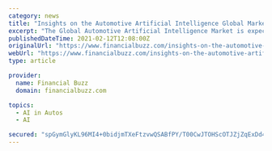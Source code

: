 ```yaml
---
category: news
title: "Insights on the Automotive Artificial Intelligence Global Market to 2026 – Key Forecasts & Opportunities – ResearchAndMarkets.com"
excerpt: "The Global Automotive Artificial Intelligence Market is expected to grow at a steady rate during the forecast period. The Global Automotive Artificial Intelligence Market is driven by the growing adoption of advanced automotive solutions such as advanced driver assistance system (ADAS),"
publishedDateTime: 2021-02-12T12:08:00Z
originalUrl: "https://www.financialbuzz.com/insights-on-the-automotive-artificial-intelligence-global-market-to-2026-key-forecasts-opportunities-researchandmarkets-com/"
webUrl: "https://www.financialbuzz.com/insights-on-the-automotive-artificial-intelligence-global-market-to-2026-key-forecasts-opportunities-researchandmarkets-com/"
type: article

provider:
  name: Financial Buzz
  domain: financialbuzz.com

topics:
  - AI in Autos
  - AI

secured: "spGymGlyKL96MI4+0bidjmTXeFtzvwQSABfPY/T00CwJTOHScOTJZjZqExDd4LlT2rNVTBdywZ28kw92lTbgSyuBnvi53BC1byUyyZpICxFGNSbyY3fP3sUykqLXXuup6KEYi84CQCiWxAVBHmSOawmCRlnMKSI7PCB/jPK6ta3nilOQdHex0Tpu8a4c69b/ygalXC73o+vsywEtkA0hOocLTi2p2yuieCDFkqKZg1pbtQ+JsAZbbbsJu5GMJSvLwrjLxEvngtLxvtKbCdvhsL42cm1ahEI7pgd3hywnNbCePes1ifUSavjqPChaQ/WrNg2do83XJXDg0diWCzF5D3YrOfEwk1iV7WSHQhcf2DM=;8X9tLeVZsLo6di0GjEBLng=="
---
```



